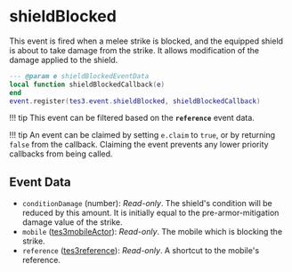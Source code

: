 # shieldBlocked
<div class="search_terms" style="display: none">shieldblocked</div>

<!---
	This file is autogenerated. Do not edit this file manually. Your changes will be ignored.
	More information: https://github.com/MWSE/MWSE/tree/master/docs
-->

This event is fired when a melee strike is blocked, and the equipped shield is about to take damage from the strike. It allows modification of the damage applied to the shield.

```lua
--- @param e shieldBlockedEventData
local function shieldBlockedCallback(e)
end
event.register(tes3.event.shieldBlocked, shieldBlockedCallback)
```

!!! tip
	This event can be filtered based on the **`reference`** event data.

!!! tip
	An event can be claimed by setting `e.claim` to `true`, or by returning `false` from the callback. Claiming the event prevents any lower priority callbacks from being called.

## Event Data

* `conditionDamage` (number): *Read-only*. The shield's condition will be reduced by this amount. It is initially equal to the pre-armor-mitigation damage value of the strike.
* `mobile` ([tes3mobileActor](../types/tes3mobileActor.md)): *Read-only*. The mobile which is blocking the strike.
* `reference` ([tes3reference](../types/tes3reference.md)): *Read-only*. A shortcut to the mobile's reference.

